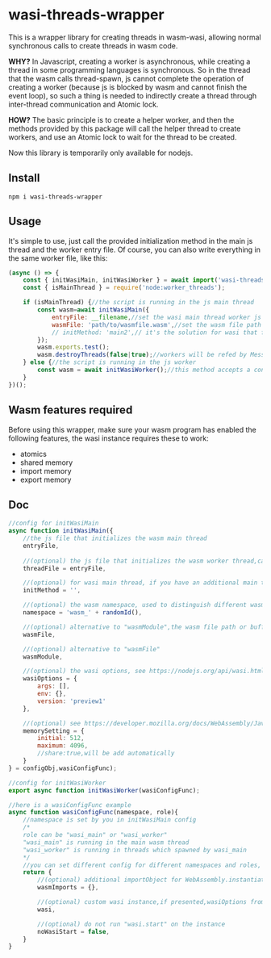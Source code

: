 # wasi-threads-wrapper

This is a wrapper library for creating threads in wasm-wasi, allowing normal synchronous calls to create threads in wasm code.

**WHY?** In Javascript, creating a worker is asynchronous, while creating a thread in some programming languages is synchronous. So in the thread that the wasm calls thread-spawn, js cannot complete the operation of creating a worker (because js is blocked by wasm and cannot finish the event loop), so such a thing is needed to indirectly create a thread through inter-thread communication and Atomic lock.

**HOW?** The basic principle is to create a helper worker, and then the methods provided by this package will call the helper thread to create workers, and use an Atomic lock to wait for the thread to be created.

Now this library is temporarily only available for nodejs.

## Install
```
npm i wasi-threads-wrapper
```

## Usage

It's simple to use, just call the provided initialization method in the main js thread and the worker entry file. Of course, you can also write everything in the same worker file, like this:

```javascript
(async () => {
	const { initWasiMain, initWasiWorker } = await import('wasi-threads-wrapper');
	const { isMainThread } = require('node:worker_threads');

	if (isMainThread) {//the script is running in the js main thread
		const wasm=await initWasiMain({
			entryFile: __filename,//set the wasi main thread worker js file, here is still this file
			wasmFile: 'path/to/wasmfile.wasm',//set the wasm file path or buffer
			// initMethod: 'main2',// it's the solution for wasi that force you to calling wasi.start(), just make another "main" and leave the origin one empty
		});
		wasm.exports.test();
		wasm.destroyThreads(false|true);//workers will be refed by MessageChannel listener, if you don't need the workers, call this method to release them, set the argument to ture for force terminating.
	} else {//the script is running in the js worker
		const wasm = await initWasiWorker();//this method accepts a config function, ses below
	}
})();

```

## Wasm features required

Before using this wrapper, make sure your wasm program has enabled the following features, the wasi instance requires these to work:
* atomics
* shared memory
* import memory
* export memory

## Doc

```javascript
//config for initWasiMain
async function initWasiMain({
	//the js file that initializes the wasm main thread
	entryFile,
	
	//(optional) the js file that initializes the wasm worker thread,can be the same as entryFile
	threadFile = entryFile,

	//(optional) for wasi main thread, if you have an additional main thread entry exposed,set the name here
	initMethod = '',

	//(optional) the wasm namespace, used to distinguish different wasm instances
	namespace = 'wasm_' + randomId(),

	//(optional) alternative to "wasmModule",the wasm file path or buffer
	wasmFile,

	//(optional) alternative to "wasmFile"
	wasmModule,

	//(optional) the wasi options, see https://nodejs.org/api/wasi.html
	wasiOptions = {
		args: [],
		env: {},
		version: 'preview1'
	},

	//(optional) see https://developer.mozilla.org/docs/WebAssembly/JavaScript_interface/Memory
	memorySetting = {
		initial: 512,
		maximum: 4096,
		//share:true,will be add automatically
	}
} = configObj,wasiConfigFunc);
```

```javascript
//config for initWasiWorker
export async function initWasiWorker(wasiConfigFunc);

//here is a wasiConfigFunc example
async function wasiConfigFunc(namespace, role){
	//namespace is set by you in initWasiMain config
	/* 
	role can be "wasi_main" or "wasi_worker"
	"wasi_main" is running in the main wasm thread
	"wasi_worker" is running in threads which spawned by wasi_main
	*/
	//you can set different config for different namespaces and roles, but usually just set the same one is enough
	return {
		//(optional) additional importObject for WebAssembly.instantiate method
		wasmImports = {},

		//(optional) custom wasi instance,if presented,wasiOptions from initWasiMain config will be ignored
		wasi,

		//(optional) do not run "wasi.start" on the instance
		noWasiStart = false,
	}
}
```